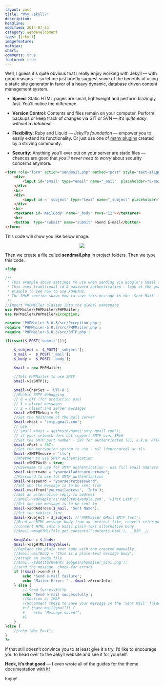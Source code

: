 ```yaml
---
layout: post
title: "Why Jekyll?"
description: 
headline: 
modified: 2014-07-23
category: webdevelopment
tags: [jekyll]
imagefeature: 
mathjax: 
chart: 
comments: true
featured: true
---
```


Well, I guess it's quite obvious that I really enjoy working with Jekyll — with good reasons — so let me just briefly suggest some of the benefits of using a static site generator in favor of a heavy dynamic, database driven content management system.

- **Speed**: Static HTML pages are small, lightweight and perform blazingly fast. You’ll notice the difference.

- **Version Control**: Contents and files remain on your computer. Perform backups or keep track of changes via GIT or SVN — *it’s quite easy without a database.*

- **Flexibility**: Ruby and Liquid — *Jekyll’s foundation* — empower you to easily extend its functionality. Or just use one of [many plugins](http://jekyllrb.com/docs/plugins/) created by a striving community.

- **Security**: Anything you’ll ever put on your server are static files — chances are good that *you’ll never need to worry* about security concerns anymore.


```html
<form role="form" action="sendmail.php" method="post" style="text-align:center;margin-top:50px;" >
	<div>
		<input id='email' type="email" name="_mail"  placeholder="E-mail">
	</div>
	<br>
	<div>
		<input id = 'subject' type="text" name="_subject" placeholder="Subject">
	</div>
	<br>
	<textarea id='mailBody' name="_body" rows="12"></textarea>
	<br>
	<button  type="submit" name="submit" >Send E-mail</button>
</form>
```

This code will show you like below image. 


 <p align="center">
    <img src="img/form_preview.png">
</p>


Then we create a file called **sendmail.php** in project folders. Then we type this code.

```php
<?php

/**
 * This example shows settings to use when sending via Google's Gmail servers.
 * This uses traditional id & password authentication - look at the gmail_xoauth.phps
 * example to see how to use XOAUTH2.
 * The IMAP section shows how to save this message to the 'Sent Mail' folder using IMAP commands.
 */
//Import PHPMailer classes into the global namespace
use PHPMailer\PHPMailer\PHPMailer;
use PHPMailer\PHPMailer\Exception;

require 'PHPMailer-6.0.3/src/Exception.php';
require 'PHPMailer-6.0.3/src/PHPMailer.php';
require 'PHPMailer-6.0.3/src/SMTP.php';

if(isset($_POST['submit'])){

	$_subject =  $_POST['_subject'];
	$_mail =  $_POST['_mail'];
	$_body =  $_POST['_body'];

    $mail = new PHPMailer;
    
	//Tell PHPMailer to use SMTP
	$mail->isSMTP();

	$mail->CharSet = 'UTF-8';
	//Enable SMTP debugging
	// 0 = off (for production use)
	// 1 = client messages
	// 2 = client and server messages
	$mail->SMTPDebug = 0;
	//Set the hostname of the mail server
	$mail->Host = 'smtp.gmail.com';
	// use
	// $mail->Host = gethostbyname('smtp.gmail.com');
	// if your network does not support SMTP over IPv6
	//Set the SMTP port number - 587 for authenticated TLS, a.k.a. RFC4409 SMTP submission
	$mail->Port = 587;
	//Set the encryption system to use - ssl (deprecated) or tls
	$mail->SMTPSecure = 'tls';
	//Whether to use SMTP authentication
	$mail->SMTPAuth = true;
	//Username to use for SMTP authentication - use full email address for gmail
	$mail->Username = "yourmailadresorusername";
	//Password to use for SMTP authentication
	$mail->Password = "yoursecretpassword";
	//Set who the message is to be sent from
	$mail->setFrom('yourmailadress', 'Info');
	//Set an alternative reply-to address
	//$mail->addReplyTo('replyto@example.com', 'First Last');
	//Set who the message is to be sent to
	$mail->addAddress($_mail, 'Sent Name');
	//Set the subject line
	$mail->Subject = $_subject; //'PHPMailer GMail SMTP test';
	//Read an HTML message body from an external file, convert referenced images to embedded,
	//convert HTML into a basic plain-text alternative body
	//$mail->msgHTML(file_get_contents('contents.html'), __DIR__);

	$msgValue = $_body; 
	$mail->msgHTML($msgValue);
	//Replace the plain text body with one created manually
	//$mail->AltBody = 'This is a plain-text message body';
	//Attach an image file
	//$mail->addAttachment('images/phpmailer_mini.png');
	//send the message, check for errors
	if (!$mail->send()) {
        echo 'Send e-mail failure';
	    echo "Mailer Error: " . $mail->ErrorInfo;
	} else {
        // Send Successfully
        echo 'Send e-mail successfully';
	    //Section 2: IMAP
	    //Uncomment these to save your message in the 'Sent Mail' folder.
	    #if (save_mail($mail)) {
	    #    echo "Message saved!";
	    #}
	}
}else {
	//echo "Not Post";
}
?>
```


If that still doesn’t convince you to at least give it a try, I’d like to encourage you to head over to the Jekyll website and see it for yourself.

**Heck, it’s that good** — I even wrote all of the guides for the theme documentation with it!

Enjoy!
